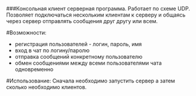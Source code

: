 
<a id=ancor></a>
###Консольная клиент серверная программа. 
Работает по схеме UDP.
Позволяет подключаться нескольким клиентам к серверу и общаясь
через сервер отправлять сообщения друг другу или всем.

#Возможности:
* регистрация пользователей - логин, пароль, имя
* вход в чат по логину/паролю
* отправка сообщений конкретному пользователю
* обмен сообщениями между всеми пользователями чата одновременно

#Использование:
Сначала необходимо запустить сервер а затем сколько необходимо клиентов.
